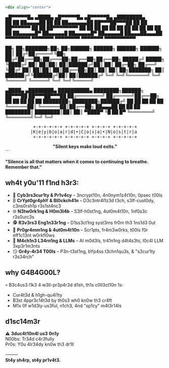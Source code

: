 ```markdown
<div align="center">

```
  ▄█▀▀▀▀▀█▄    ▄████▄     ▄█▀▀▀▀▀█▄    ▄█▀▀▀▀▀█▄    ▄████████▄  
  ██      ██  ██▄▄▄▄██   ██      ██  ██▄▄▄▄▄▄██  ██▀▀▀██▀▀▀██ 
  ██      ██  ██▀▀▀▀▀▀   ██      ██  ██▀▀▀▀▀▀▀▀  ██   ██   ██ 
  ██      ██  ██         ██      ██  ██         ██   ██   ██ 
  ██▄▄▄▄▄█▀   ██▄▄▄▄▄█   ██▄▄▄▄▄█▀   ██▄▄▄▄▄█   ██▄▄▄██▄▄▄██ 
  ▀▀▀▀▀▀▀▀     ▀▀▀▀▀▀▀     ▀▀▀▀▀▀▀▀     ▀▀▀▀▀▀▀     ▀▀▀▀▀▀▀▀▀▀  

  ██╗  ██╗███████╗██╗   ██╗██████╗  ██████╗ ██████╗ ██████╗ 
  ██║ ██╔╝██╔════╝╚██╗ ██╔╝██╔══██╗██╔═══██╗██╔══██╗██╔══██╗
  █████╔╝ █████╗   ╚████╔╝ ██║  ██║██║   ██║██████╔╝██║  ██║
  ██╔═██╗ ██╔══╝    ╚██╔╝  ██║  ██║██║   ██║██╔══██╗██║  ██║
  ██║  ██╗███████╗   ██║   ██████╔╝╚██████╔╝██║  ██║██████╔╝
  ╚═╝  ╚═╝╚══════╝   ╚═╝   ╚═════╝  ╚═════╝ ╚═╝  ╚═╝╚═════╝ 

  ▄████▄     ▄████████▄   ██████████▄   ████████╗██████╗  
  ██▀▀▀██   ██▀▀▀██▀▀▀██  ██╔════════╝  ██╔═════╝██╔══██╗ 
  ██   ██   ██   ██   ██  ████████╗    ████████╗██████╔╝ 
  ██   ██   ██   ██   ██  ╚══════██║   ╚══════██║██╔══██╗ 
  ██▄▄▄██   ██   ██   ██  ████████║    ████████║██║  ██║ 
  ▀████▀    ╚█   ██   █▀  ╚═══════╝    ╚═══════╝╚═╝  ╚═╝ 

</div>

<div align="center">
<pre>
+-+-+-+-+-+ +-+-+-+-+ +-+-+-+ +-+-+-+-+
|K|e|y|b|o|a|r|d|•|C|o|s|a|•|N|o|s|t|r|a 
+-+-+-+-+-+ +-+-+-+-+ +-+-+-+ +-+-+-+-+
</pre>
</div>

<div align="center">
<b>"Silent keys make loud exits."</b>
</div>
```



**"Silence is all that matters when it comes to continuing to breathe. Remember that."**  

</div>

## wh4t y0u'11 f1nd h3r3:
- 🔐 **Cyb3rs3cur1ty & Pr1v4cy** – 3ncrypt10n, 4n0nym1z4t10n, 0psec t00ls
- ₿ **CrYpt0gr4phY & Bl0ckch41n** – D3c3ntr4l1z3d t3ch, s3lf-cust0dy, c3ns0rsh1p r3s1st4nc3
- 🌐 **N3tw0rk1ng & H0m3l4b** – S3lf-h0st1ng, 4ut0m4t10n, 1nf0s3c r3s0urc3s
- 🕵️ **R3v3rs3 Eng1n33r1ng** – D1ss3ct1ng syst3ms fr0m th3 1ns1d3 0ut
- 🤖 **Pr0gr4mm1ng & 4ut0m4t10n** – Scr1pts, fr4m3w0rks, t00ls f0r eff1c13nt w0rkfl0ws
- 🤯 **M4ch1n3 L34rn1ng & LLMs** – AI m0d3ls, tr41n1ng d4t4s3ts, l0c4l LLM 3xp3r1m3nts
- 😏 **Gr4y-4r34 T00ls** – P3n-t3st1ng, bYp4ss t3chn1qu3s, & "s3cur1ty r3s34rch"

## why G4B4G00L?
💀 B3c4us3 l1k3 4 w3ll-pr3p4r3d d1sh, th1s c0ll3ct10n 1s:
- Cur4t3d & h1gh-qu4l1ty
- B3st 4ppr3c14t3d by th0s3 wh0 kn0w th3 cr4ft
- M1x 0f w1d3ly-us3ful, n1ch3, 4nd "sp1cy" m4t3r14ls

## d1sc14m3r
⚠️ **3duc4t10n4l us3 0n1y**  
N00bs: Tr34d c4r3fully  
Pr0s: Y0u 4lr34dy kn0w th3 dr1ll  

⸻  
**St4y sh4rp, st4y pr1v4t3.**
